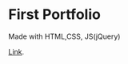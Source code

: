 # First Portfolio
Made with HTML,CSS, JS(jQuery)

[Link](http://pzi1.fesb.hr/~milic/CV/milic.me/).

